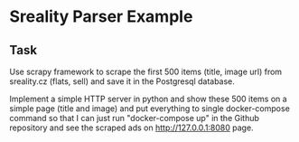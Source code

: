 # Sreality Parser Example

## Task

Use scrapy framework to scrape the first 500 items (title, image url) 
from sreality.cz (flats, sell) and save it in the Postgresql database. 

Implement a simple HTTP server in python and show these 500 items on a 
simple page (title and image) and put everything to single 
docker-compose command so that I can just run "docker-compose up" 
in the Github repository and see the scraped ads on http://127.0.0.1:8080 page.
